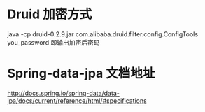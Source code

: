 # Druid 加密方式
java -cp druid-0.2.9.jar com.alibaba.druid.filter.config.ConfigTools you_password 即输出加密后密码

<!-- sql统计功能就不能用 <property name="filters" value="stat" /> -->
<property name="filters" value="config" />
<property name="connectionProperties" value="config.decrypt=true" />


# Spring-data-jpa 文档地址
http://docs.spring.io/spring-data/data-jpa/docs/current/reference/html/#specifications